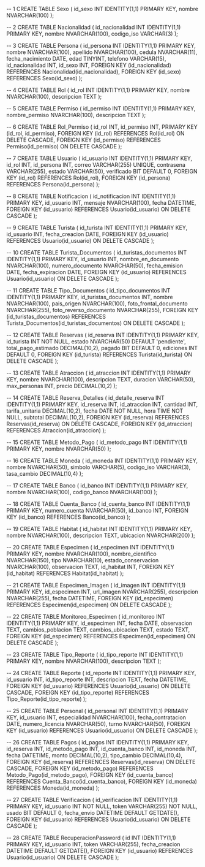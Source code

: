 -- 1
CREATE TABLE Sexo (
    id_sexo INT IDENTITY(1,1) PRIMARY KEY,
    nombre NVARCHAR(100)
);

-- 2
CREATE TABLE Nacionalidad (
    id_nacionalidad INT IDENTITY(1,1) PRIMARY KEY,
    nombre NVARCHAR(100),
    codigo_iso VARCHAR(3)
);

-- 3
CREATE TABLE Persona (
    id_persona INT IDENTITY(1,1) PRIMARY KEY,
    nombre NVARCHAR(100),
    apellido NVARCHAR(100),
    cedula NVARCHAR(11),
    fecha_nacimiento DATE,
    edad TINYINT,
    telefono VARCHAR(15),
    id_nacionalidad INT,
    id_sexo INT,
    FOREIGN KEY (id_nacionalidad) REFERENCES Nacionalidad(id_nacionalidad),
    FOREIGN KEY (id_sexo) REFERENCES Sexo(id_sexo)
);

-- 4
CREATE TABLE Rol (
    id_rol INT IDENTITY(1,1) PRIMARY KEY,
    nombre NVARCHAR(100),
    descripcion TEXT
);

-- 5
CREATE TABLE Permiso (
    id_permiso INT IDENTITY(1,1) PRIMARY KEY,
    nombre_permiso NVARCHAR(100),
    descripcion TEXT
);

-- 6
CREATE TABLE Rol_Permiso (
    id_rol INT,
    id_permiso INT,
    PRIMARY KEY (id_rol, id_permiso),
    FOREIGN KEY (id_rol) REFERENCES Rol(id_rol) ON DELETE CASCADE,
    FOREIGN KEY (id_permiso) REFERENCES Permiso(id_permiso) ON DELETE CASCADE
);

-- 7
CREATE TABLE Usuario (
    id_usuario INT IDENTITY(1,1) PRIMARY KEY,
    id_rol INT,
    id_persona INT,
    correo VARCHAR(255) UNIQUE,
    contrasena VARCHAR(255),
    estado VARCHAR(50),
    verificado BIT DEFAULT 0,
    FOREIGN KEY (id_rol) REFERENCES Rol(id_rol),
    FOREIGN KEY (id_persona) REFERENCES Persona(id_persona)
);

-- 8
CREATE TABLE Notificacion (
    id_notificacion INT IDENTITY(1,1) PRIMARY KEY,
    id_usuario INT,
    mensaje NVARCHAR(100),
    fecha DATETIME,
    FOREIGN KEY (id_usuario) REFERENCES Usuario(id_usuario) ON DELETE CASCADE
);

-- 9
CREATE TABLE Turista (
    id_turista INT IDENTITY(1,1) PRIMARY KEY,
    id_usuario INT,
    fecha_creacion DATE,
    FOREIGN KEY (id_usuario) REFERENCES Usuario(id_usuario) ON DELETE CASCADE
);

-- 10
CREATE TABLE Turista_Documentos (
    id_turistas_documentos INT IDENTITY(1,1) PRIMARY KEY,
    id_usuario INT,
    nombre_en_documento NVARCHAR(100),
    numero_documento NVARCHAR(50),
    fecha_emision DATE,
    fecha_expiracion DATE,
    FOREIGN KEY (id_usuario) REFERENCES Usuario(id_usuario) ON DELETE CASCADE
);

-- 11
CREATE TABLE Tipo_Documentos (
    id_tipo_documentos INT IDENTITY(1,1) PRIMARY KEY,
    id_turistas_documentos INT,
    nombre NVARCHAR(100),
    pais_origen NVARCHAR(100),
    foto_frontal_documento NVARCHAR(255),
    foto_reverso_documento NVARCHAR(255),
    FOREIGN KEY (id_turistas_documentos) REFERENCES Turista_Documentos(id_turistas_documentos) ON DELETE CASCADE
);

-- 12
CREATE TABLE Reservas (
    id_reserva INT IDENTITY(1,1) PRIMARY KEY,
    id_turista INT NOT NULL,
    estado NVARCHAR(50) DEFAULT 'pendiente',
    total_pago_estimado DECIMAL(10,2),
    pagado BIT DEFAULT 0,
	ediciones INT DEFAULT 0,
    FOREIGN KEY (id_turista) REFERENCES Turista(id_turista) ON DELETE CASCADE
);

-- 13
CREATE TABLE Atraccion (
    id_atraccion INT IDENTITY(1,1) PRIMARY KEY,
    nombre NVARCHAR(100),
    descripcion TEXT,
    duracion VARCHAR(50),
    max_personas INT,
    precio DECIMAL(10,2)
);

-- 14
CREATE TABLE Reserva_Detalles (
    id_detalle_reserva INT IDENTITY(1,1) PRIMARY KEY,
    id_reserva INT,
    id_atraccion INT,
    cantidad INT,
    tarifa_unitaria DECIMAL(10,2),
    fecha DATE NOT NULL,
    hora TIME NOT NULL,
    subtotal DECIMAL(10,2),
    FOREIGN KEY (id_reserva) REFERENCES Reservas(id_reserva) ON DELETE CASCADE,
    FOREIGN KEY (id_atraccion) REFERENCES Atraccion(id_atraccion)
);

-- 15
CREATE TABLE Metodo_Pago (
    id_metodo_pago INT IDENTITY(1,1) PRIMARY KEY,
    nombre NVARCHAR(50)
);

-- 16
CREATE TABLE Moneda (
    id_moneda INT IDENTITY(1,1) PRIMARY KEY,
    nombre NVARCHAR(50),
    simbolo VARCHAR(5),
    codigo_iso VARCHAR(3),
    tasa_cambio DECIMAL(10,4)
);

-- 17
CREATE TABLE Banco (
    id_banco INT IDENTITY(1,1) PRIMARY KEY,
    nombre NVARCHAR(100),
    codigo_banco NVARCHAR(100)
);

-- 18
CREATE TABLE Cuenta_Banco (
    id_cuenta_banco INT IDENTITY(1,1) PRIMARY KEY,
    numero_cuenta NVARCHAR(50),
    id_banco INT,
    FOREIGN KEY (id_banco) REFERENCES Banco(id_banco)
);

-- 19
CREATE TABLE Habitat (
    id_habitat INT IDENTITY(1,1) PRIMARY KEY,
    nombre NVARCHAR(100),
    descripcion TEXT,
    ubicacion NVARCHAR(200)
);

-- 20
CREATE TABLE Especimen (
    id_especimen INT IDENTITY(1,1) PRIMARY KEY,
    nombre NVARCHAR(100),
    nombre_cientifico NVARCHAR(150),
    tipo NVARCHAR(10),
    estado_conservacion NVARCHAR(100),
    observacion TEXT,
    id_habitat INT,
    FOREIGN KEY (id_habitat) REFERENCES Habitat(id_habitat)
);

-- 21
CREATE TABLE Especimen_Imagen (
    id_imagen INT IDENTITY(1,1) PRIMARY KEY,
    id_especimen INT,
    url_imagen NVARCHAR(255),
    descripcion NVARCHAR(255),
    fecha DATETIME,
    FOREIGN KEY (id_especimen) REFERENCES Especimen(id_especimen) ON DELETE CASCADE
);

-- 22
CREATE TABLE Monitoreo_Especimen (
    id_monitoreo INT IDENTITY(1,1) PRIMARY KEY,
    id_especimen INT,
    fecha DATE,
    observacion TEXT,
    cambios_poblacion TEXT,
    cambios_ubicacion TEXT,
    estado TEXT,
    FOREIGN KEY (id_especimen) REFERENCES Especimen(id_especimen) ON DELETE CASCADE
);

-- 23
CREATE TABLE Tipo_Reporte (
    id_tipo_reporte INT IDENTITY(1,1) PRIMARY KEY,
    nombre NVARCHAR(100),
    descripcion TEXT
);

-- 24
CREATE TABLE Reporte (
    id_reporte INT IDENTITY(1,1) PRIMARY KEY,
    id_usuario INT,
    id_tipo_reporte INT,
    descripcion TEXT,
    fecha DATETIME,
    FOREIGN KEY (id_usuario) REFERENCES Usuario(id_usuario) ON DELETE CASCADE,
    FOREIGN KEY (id_tipo_reporte) REFERENCES Tipo_Reporte(id_tipo_reporte)
);

-- 25
CREATE TABLE Personal (
    id_personal INT IDENTITY(1,1) PRIMARY KEY,
    id_usuario INT,
    especialidad NVARCHAR(100),
    fecha_contratacion DATE,
    numero_licencia NVARCHAR(50),
    turno NVARCHAR(50),
    FOREIGN KEY (id_usuario) REFERENCES Usuario(id_usuario) ON DELETE CASCADE
);

-- 26
CREATE TABLE Pagos (
    id_pagos INT IDENTITY(1,1) PRIMARY KEY,
    id_reserva INT,
    id_metodo_pago INT,
    id_cuenta_banco INT,
    id_moneda INT,
    fecha DATETIME,
    monto DECIMAL(10,2),
    tipo_cambio DECIMAL(10,4),
    FOREIGN KEY (id_reserva) REFERENCES Reservas(id_reserva) ON DELETE CASCADE,
    FOREIGN KEY (id_metodo_pago) REFERENCES Metodo_Pago(id_metodo_pago),
    FOREIGN KEY (id_cuenta_banco) REFERENCES Cuenta_Banco(id_cuenta_banco),
    FOREIGN KEY (id_moneda) REFERENCES Moneda(id_moneda)
);

-- 27
CREATE TABLE Verificacion (
    id_verificacion INT IDENTITY(1,1) PRIMARY KEY,
    id_usuario INT NOT NULL,
    token VARCHAR(255) NOT NULL,
    usado BIT DEFAULT 0,
    fecha_envio DATETIME DEFAULT GETDATE(),
    FOREIGN KEY (id_usuario) REFERENCES Usuario(id_usuario) ON DELETE CASCADE
);

-- 28
CREATE TABLE RecuperacionPassword (
    id INT IDENTITY(1,1) PRIMARY KEY,
    id_usuario INT,
    token VARCHAR(255),
    fecha_creacion DATETIME DEFAULT GETDATE(),
    FOREIGN KEY (id_usuario) REFERENCES Usuario(id_usuario) ON DELETE CASCADE
);
